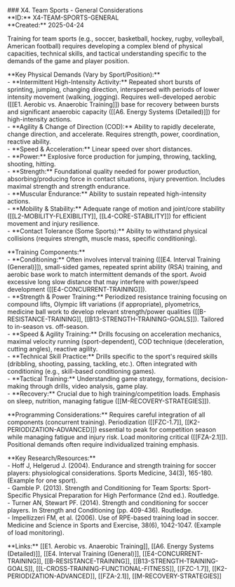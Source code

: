 \#\#\# X4. Team Sports \- General Considerations  
\*\*ID:\*\* X4-TEAM-SPORTS-GENERAL  
\*\*Created:\*\* 2025-04-24

Training for team sports (e.g., soccer, basketball, hockey, rugby, volleyball, American football) requires developing a complex blend of physical capacities, technical skills, and tactical understanding specific to the demands of the game and player position.

\*\*Key Physical Demands (Vary by Sport/Position):\*\*  
\- \*\*Intermittent High-Intensity Activity:\*\* Repeated short bursts of sprinting, jumping, changing direction, interspersed with periods of lower intensity movement (walking, jogging). Requires well-developed aerobic ([[E1. Aerobic vs. Anaerobic Training]]) base for recovery between bursts and significant anaerobic capacity ([[A6. Energy Systems (Detailed)]]) for high-intensity actions.  
\- \*\*Agility & Change of Direction (COD):\*\* Ability to rapidly decelerate, change direction, and accelerate. Requires strength, power, coordination, reactive ability.  
\- \*\*Speed & Acceleration:\*\* Linear speed over short distances.  
\- \*\*Power:\*\* Explosive force production for jumping, throwing, tackling, shooting, hitting.  
\- \*\*Strength:\*\* Foundational quality needed for power production, absorbing/producing force in contact situations, injury prevention. Includes maximal strength and strength endurance.  
\- \*\*Muscular Endurance:\*\* Ability to sustain repeated high-intensity actions.  
\- \*\*Mobility & Stability:\*\* Adequate range of motion and joint/core stability (\[\[L2-MOBILITY-FLEXIBILITY\]\], \[\[L4-CORE-STABILITY\]\]) for efficient movement and injury resilience.  
\- \*\*Contact Tolerance (Some Sports):\*\* Ability to withstand physical collisions (requires strength, muscle mass, specific conditioning).

\*\*Training Components:\*\*  
\- \*\*Conditioning:\*\* Often involves interval training ([[E4. Interval Training (General)]]), small-sided games, repeated sprint ability (RSA) training, and aerobic base work to match intermittent demands of the sport. Avoid excessive long slow distance that may interfere with power/speed development (\[\[E4-CONCURRENT-TRAINING\]\]).  
\- \*\*Strength & Power Training:\*\* Periodized resistance training focusing on compound lifts, Olympic lift variations (if appropriate), plyometrics, medicine ball work to develop relevant strength/power qualities (\[\[B-RESISTANCE-TRAINING\]\], \[\[B13-STRENGTH-TRAINING-GOALS\]\]). Tailored to in-season vs. off-season.  
\- \*\*Speed & Agility Training:\*\* Drills focusing on acceleration mechanics, maximal velocity running (sport-dependent), COD technique (deceleration, cutting angles), reactive agility.  
\- \*\*Technical Skill Practice:\*\* Drills specific to the sport's required skills (dribbling, shooting, passing, tackling, etc.). Often integrated with conditioning (e.g., skill-based conditioning games).  
\- \*\*Tactical Training:\*\* Understanding game strategy, formations, decision-making through drills, video analysis, game play.  
\- \*\*Recovery:\*\* Crucial due to high training/competition loads. Emphasis on sleep, nutrition, managing fatigue (\[\[M-RECOVERY-STRATEGIES\]\]).

\*\*Programming Considerations:\*\* Requires careful integration of all components (concurrent training). Periodization (\[\[FZC-1.7\]\], \[\[K2-PERIODIZATION-ADVANCED\]\]) essential to peak for competition season while managing fatigue and injury risk. Load monitoring critical (\[\[FZA-2.1\]\]). Positional demands often require individualized training emphasis.

\*\*Key Research/Resources:\*\*  
\- Hoff J, Helgerud J. (2004). Endurance and strength training for soccer players: physiological considerations. Sports Medicine, 34(3), 165-180. (Example for one sport).  
\- Gamble P. (2013). Strength and Conditioning for Team Sports: Sport-Specific Physical Preparation for High Performance (2nd ed.). Routledge.  
\- Turner AN, Stewart PF. (2014). Strength and conditioning for soccer players. In Strength and Conditioning (pp. 409-436). Routledge.  
\- Impellizzeri FM, et al. (2006). Use of RPE-based training load in soccer. Medicine and Science in Sports and Exercise, 38(6), 1042-1047. (Example of load monitoring).

\*\*Links:\*\* [[E1. Aerobic vs. Anaerobic Training]], [[A6. Energy Systems (Detailed)]], [[E4. Interval Training (General)]], \[\[E4-CONCURRENT-TRAINING\]\], \[\[B-RESISTANCE-TRAINING\]\], \[\[B13-STRENGTH-TRAINING-GOALS\]\], \[\[L-CROSS-TRAINING-FUNCTIONAL-FITNESS\]\], \[\[FZC-1.7\]\], \[\[K2-PERIODIZATION-ADVANCED\]\], \[\[FZA-2.1\]\], \[\[M-RECOVERY-STRATEGIES\]\]